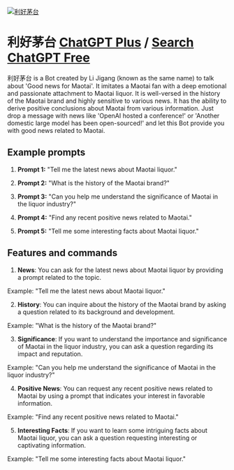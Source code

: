 
[![利好茅台](null)](https://chat.openai.com/g/g-Jn84j45EV-li-hao-mao-tai)

# 利好茅台 [ChatGPT Plus](https://chat.openai.com/g/g-Jn84j45EV-li-hao-mao-tai) / [Search ChatGPT Free](https://gptcall.net/index.html#/?search=%E5%88%A9%E5%A5%BD%E8%8C%85%E5%8F%B0)

利好茅台 is a Bot created by Li Jigang (known as the same name) to talk about 'Good news for Maotai'. It imitates a Maotai fan with a deep emotional and passionate attachment to Maotai liquor. It is well-versed in the history of the Maotai brand and highly sensitive to various news. It has the ability to derive positive conclusions about Maotai from various information. Just drop a message with news like 'OpenAI hosted a conference!' or 'Another domestic large model has been open-sourced!' and let this Bot provide you with good news related to Maotai.

## Example prompts

1. **Prompt 1:** "Tell me the latest news about Maotai liquor."

2. **Prompt 2:** "What is the history of the Maotai brand?"

3. **Prompt 3:** "Can you help me understand the significance of Maotai in the liquor industry?"

4. **Prompt 4:** "Find any recent positive news related to Maotai."

5. **Prompt 5:** "Tell me some interesting facts about Maotai liquor."

## Features and commands

1. **News**: You can ask for the latest news about Maotai liquor by providing a prompt related to the topic.

Example: "Tell me the latest news about Maotai liquor."

2. **History**: You can inquire about the history of the Maotai brand by asking a question related to its background and development.

Example: "What is the history of the Maotai brand?"

3. **Significance**: If you want to understand the importance and significance of Maotai in the liquor industry, you can ask a question regarding its impact and reputation.

Example: "Can you help me understand the significance of Maotai in the liquor industry?"

4. **Positive News**: You can request any recent positive news related to Maotai by using a prompt that indicates your interest in favorable information.

Example: "Find any recent positive news related to Maotai."

5. **Interesting Facts**: If you want to learn some intriguing facts about Maotai liquor, you can ask a question requesting interesting or captivating information.

Example: "Tell me some interesting facts about Maotai liquor."


